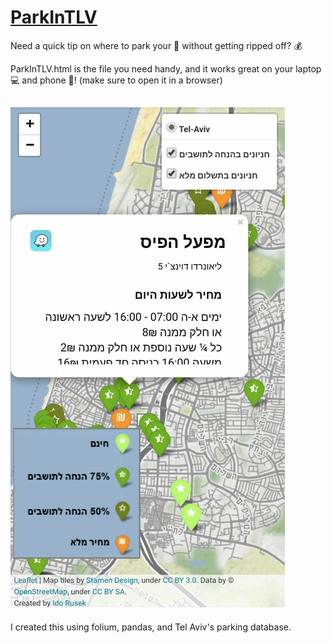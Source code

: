 # [ParkInTLV](http://parkintlv.herokuapp.com/)

Need a quick tip on where to park your :blue_car: without getting ripped off? :moneybag:

ParkInTLV.html is the file you need handy, and it works great on your laptop :computer: and phone :iphone:! (make sure to open it in a browser)

## ![ParkInTLV screenshot](https://github.com/iRusek/ParkInTLV/blob/master/images/screenshot.png?raw=true)

I created this using folium, pandas, and Tel Aviv's parking database.